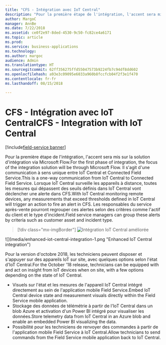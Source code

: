 ```yaml
---
title: "CFS - Intégration avec IoT Central"
description: "Pour la première étape de l'intégration, l'accent sera mis sur la solution d'intégration via Flow."
author: MargoC
manager: AnnBe
ms.date: 7/22/2018
ms.assetid: ce0f2e97-8ded-4530-9c50-fc82ce4a6171
ms.topic: article
ms.prod: 
ms.service: business-applications
ms.technology: 
ms.author: margoc
audience: Admin
ms.translationtype: HT
ms.sourcegitcommit: 62ff356275ffd55047573b9224fb7c94df8dd602
ms.openlocfilehash: a93e3c09095e6033a960b8fccfcb04f2f3e1f470
ms.contentlocale: fr-fr
ms.lasthandoff: 08/15/2018

---
```

#  <a name="cfs---integration-with-iot-central"></a><span data-ttu-id="47ece-103">CFS - Intégration avec IoT Central</span><span class="sxs-lookup"><span data-stu-id="47ece-103">CFS - Integration with IoT Central</span></span>

[!include[field-service banner](../../../includes/field-service.md)]




<span data-ttu-id="47ece-104">Pour la première étape de l'intégration, l'accent sera mis sur la solution d'intégration via Microsoft Flow.</span><span class="sxs-lookup"><span data-stu-id="47ece-104">For the first phase of integration, the focus of the integration solution will be through Microsoft Flow.</span></span> <span data-ttu-id="47ece-105">Il s'agit d'une communication à sens unique entre IoT Central et Connected Field Service.</span><span class="sxs-lookup"><span data-stu-id="47ece-105">This is a one-way communication from IoT Central to Connected Field Service.</span></span> <span data-ttu-id="47ece-106">Lorsque IoT Central surveille les appareils à distance, toutes les mesures qui dépassent des seuils définis dans IoT Central vont déclencher une alerte dans CFS.</span><span class="sxs-lookup"><span data-stu-id="47ece-106">With IoT Central monitoring remote devices, any measurements that exceed thresholds defined in IoT Central will trigger an action to fire an alert in CFS.</span></span> <span data-ttu-id="47ece-107">Les responsables du service après-vente pourront regrouper ces alertes selon des critères comme l'actif du client et le type d'incident.</span><span class="sxs-lookup"><span data-stu-id="47ece-107">Field service managers can group these alerts by criteria such as customer asset and incident type.</span></span>

> [!div class="mx-imgBorder"]
> <span data-ttu-id="47ece-108">![](media/enhanced-iot-central-integration-1.png "Intégration IoT Central améliorée")
<!-- picture --></span><span class="sxs-lookup"><span data-stu-id="47ece-108">![](media/enhanced-iot-central-integration-1.png "Enhanced IoT Central integration")
<!-- picture --></span></span>


<span data-ttu-id="47ece-109">Pour la version d'octobre 2018, les techniciens peuvent disposer et s'appuyer sur des appareils IoT sur site, avec quelques options selon l'état d'IoT Central.</span><span class="sxs-lookup"><span data-stu-id="47ece-109">For the October '18 release, technicians can be equipped with and act on insight from IoT devices when on site, with a few options depending on the state of IoT Central.</span></span>

-   <span data-ttu-id="47ece-110">Visuels sur l'état et les mesures de l'appareil IoT Central intégré directement au sein de l'application mobile Field Service.</span><span class="sxs-lookup"><span data-stu-id="47ece-110">Embed IoT Central device state and measurement visuals directly within the Field Service mobile application.</span></span>
-   <span data-ttu-id="47ece-111">Stockage des données de télémétrie à partir de l'IoT Central dans un blob Azure et activation d'un Power BI intégré pour visualiser les données.</span><span class="sxs-lookup"><span data-stu-id="47ece-111">Store telemetry data from IoT Central in an Azure blob and enable an embedded Power BI visualizing the data.</span></span>
-   <span data-ttu-id="47ece-112">Possibilité pour les techniciens de renvoyer des commandes à partir de l'application mobile Field Service à IoT Central.</span><span class="sxs-lookup"><span data-stu-id="47ece-112">Allow technicians to send commands from the Field Service mobile application back to IoT Central.</span></span>

